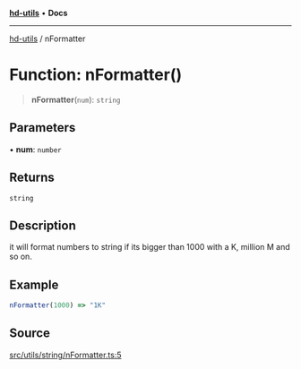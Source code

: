 [**hd-utils**](../README.md) • **Docs**

***

[hd-utils](../globals.md) / nFormatter

# Function: nFormatter()

> **nFormatter**(`num`): `string`

## Parameters

• **num**: `number`

## Returns

`string`

## Description

it will format numbers to string if its bigger than 1000 with a K, million M and so on.

## Example

```ts
nFormatter(1000) => "1K"
```

## Source

[src/utils/string/nFormatter.ts:5](https://github.com/AhmadHddad/h-utils/blob/f7bb9ae71f981ffef49079271b9540862594b7e6/src/utils/string/nFormatter.ts#L5)
